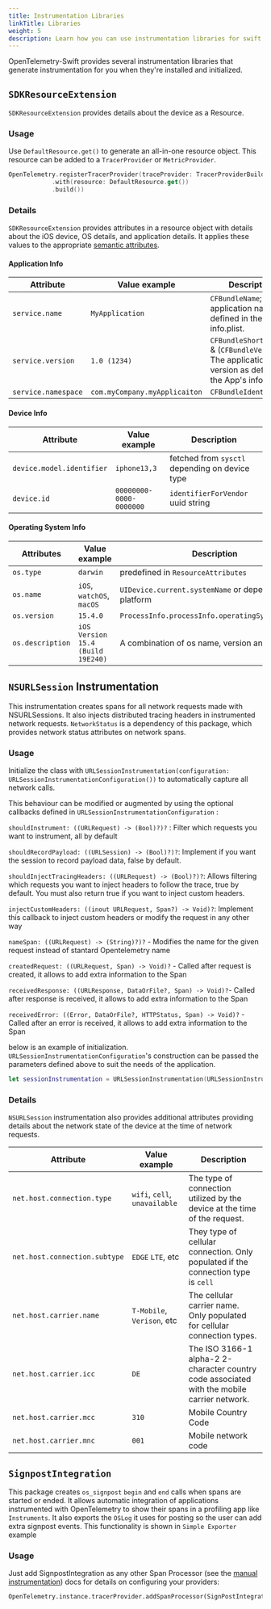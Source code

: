 ```yaml
---
title: Instrumentation Libraries
linkTitle: Libraries
weight: 5
description: Learn how you can use instrumentation libraries for swift that will generate telemetry for many common frameworks and libraries.
---
```


OpenTelemetry-Swift provides several instrumentation libraries that generate
instrumentation for you when they're installed and initialized.

## `SDKResourceExtension`

`SDKResourceExtension` provides details about the device as a Resource.

### Usage

Use `DefaultResource.get()` to generate an all-in-one resource object. This
resource can be added to a `TracerProvider` or `MetricProvider`.

```swift
OpenTelemetry.registerTracerProvider(traceProvider: TracerProviderBuilder()
            .with(resource: DefaultResource.get())
            .build())
```

### Details

`SDKResourceExtension` provides attributes in a resource object with details
about the iOS device, OS details, and application details. It applies these
values to the appropriate
[semantic attributes](/docs/reference/specification/resource/semantic_conventions/#semantic-attributes-with-sdk-provided-default-value).

#### Application Info

| Attribute           | Value example                 | Description                                                                                              |
| ------------------- | ----------------------------- | -------------------------------------------------------------------------------------------------------- |
| `service.name`      | `MyApplication`               | `CFBundleName`; The application name defined in the App's info.plist.                                    |
| `service.version`   | `1.0 (1234)`                  | `CFBundleShortVersion` & (`CFBundleVersion`); The application version as defined in the App's info.plist |
| `service.namespace` | `com.myCompany.myApplicaiton` | `CFBundleIdentifier`                                                                                     |

#### Device Info

| Attribute                 | Value example           | Description                                    |
| ------------------------- | ----------------------- | ---------------------------------------------- |
| `device.model.identifier` | `iphone13,3`            | fetched from `sysctl` depending on device type |
| `device.id`               | `00000000-0000-0000000` | `identifierForVendor` uuid string              |

#### Operating System Info

| Attributes       | Value example                     | Description                                            |
| ---------------- | --------------------------------- | ------------------------------------------------------ |
| `os.type`        | `darwin`                          | predefined in `ResourceAttributes`                     |
| `os.name`        | `iOS`, `watchOS`, `macOS`         | `UIDevice.current.systemName` or dependent on platform |
| `os.version`     | `15.4.0`                          | `ProcessInfo.processInfo.operatingSystemVersion`       |
| `os.description` | `iOS Version 15.4 (Build 19E240)` | A combination of os name, version and build.           |

## `NSURLSession` Instrumentation

This instrumentation creates spans for all network requests made with
NSURLSessions. It also injects distributed tracing headers in instrumented
network requests. `NetworkStatus` is a dependency of this package, which
provides network status attributes on network spans.

### Usage

Initialize the class with
`URLSessionInstrumentation(configuration: URLSessionInstrumentationConfiguration())`
to automatically capture all network calls.

This behaviour can be modified or augmented by using the optional callbacks
defined in `URLSessionInstrumentationConfiguration` :

`shouldInstrument: ((URLRequest) -> (Bool)?)?` : Filter which requests you want
to instrument, all by default

`shouldRecordPayload: ((URLSession) -> (Bool)?)?`: Implement if you want the
session to record payload data, false by default.

`shouldInjectTracingHeaders: ((URLRequest) -> (Bool)?)?`: Allows filtering which
requests you want to inject headers to follow the trace, true by default. You
must also return true if you want to inject custom headers.

`injectCustomHeaders: ((inout URLRequest, Span?) -> Void)?`: Implement this
callback to inject custom headers or modify the request in any other way

`nameSpan: ((URLRequest) -> (String)?)?` - Modifies the name for the given
request instead of stantard Opentelemetry name

`createdRequest: ((URLRequest, Span) -> Void)?` - Called after request is
created, it allows to add extra information to the Span

`receivedResponse: ((URLResponse, DataOrFile?, Span) -> Void)?`- Called after
response is received, it allows to add extra information to the Span

`receivedError: ((Error, DataOrFile?, HTTPStatus, Span) -> Void)?` - Called
after an error is received, it allows to add extra information to the Span

below is an example of initialization.
`URLSessionInstrumentationConfiguration`'s construction can be passed the
parameters defined above to suit the needs of the application.

```swift
let sessionInstrumentation = URLSessionInstrumentation(URLSessionInstrumentationConfiguration())
```

### Details

`NSURLSession` instrumentation also provides additional attributes providing
details about the network state of the device at the time of network requests.

| Attribute                     | Value example                 | Description                                                                                 |
| ----------------------------- | ----------------------------- | ------------------------------------------------------------------------------------------- |
| `net.host.connection.type`    | `wifi`, `cell`, `unavailable` | The type of connection utilized by the device at the time of the request.                   |
| `net.host.connection.subtype` | `EDGE` `LTE`, etc             | They type of cellular connection. Only populated if the connection type is `cell`           |
| `net.host.carrier.name`       | `T-Mobile`, `Verison`, etc    | The cellular carrier name. Only populated for cellular connection types.                    |
| `net.host.carrier.icc`        | `DE`                          | The ISO 3166-1 alpha-2 2-character country code associated with the mobile carrier network. |
| `net.host.carrier.mcc`        | `310`                         | Mobile Country Code                                                                         |
| `net.host.carrier.mnc`        | `001`                         | Mobile network code                                                                         |

## `SignpostIntegration`

This package creates `os_signpost` `begin` and `end` calls when spans are
started or ended. It allows automatic integration of applications instrumented
with OpenTelemetry to show their spans in a profiling app like `Instruments`. It
also exports the `OSLog` it uses for posting so the user can add extra signpost
events. This functionality is shown in `Simple Exporter` example

### Usage

Just add SignpostIntegration as any other Span Processor (see the
[manual instrumentation](../manual)) docs for
details on configuring your providers:

```
OpenTelemetry.instance.tracerProvider.addSpanProcessor(SignPostIntegration())
```
